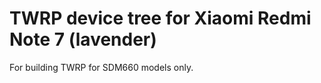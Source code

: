 TWRP device tree for Xiaomi Redmi Note 7 (lavender)
========================================================

For building TWRP for SDM660 models only.
